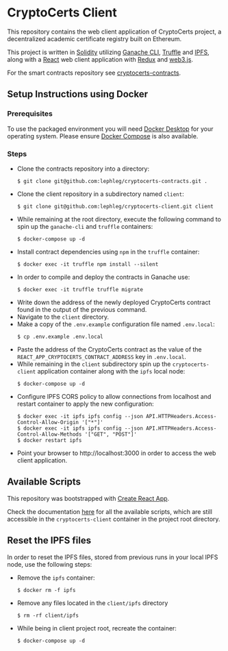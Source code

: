 # CryptoCerts Client

This repository contains the web client application of CryptoCerts project, a decentralized academic certificate registry built on Ethereum. 

This project is written in [Solidity](https://docs.soliditylang.org/) utilizing [Ganache CLI](https://docs.nethereum.com/en/latest/ethereum-and-clients/ganache-cli/), [Truffle](https://www.trufflesuite.com/truffle) and [IPFS](https://ipfs.io/), along with a [React](https://reactjs.org/) web client application with [Redux](https://redux.js.org/) and [web3.js](https://github.com/ethereum/web3.js/).

For the smart contracts repository see [cryptocerts-contracts](https://github.com/lephleg/cryptocerts-contracts).

## Setup Instructions using Docker

### Prerequisites

To use the packaged environment you will need [Docker Desktop](https://www.docker.com/products/docker-desktop) for your operating system. Please ensure [Docker Compose](https://docs.docker.com/compose/install/) is also available.

### Steps
* Clone the contracts repository into a directory:
    ```
    $ git clone git@github.com:lephleg/cryptocerts-contracts.git .
    ```
* Clone the client repository in a subdirectory named `client`:
    ```
    $ git clone git@github.com:lephleg/cryptocerts-client.git client
    ```
* While remaining at the root directory, execute the following command to spin up the `ganache-cli` and `truffle` containers:
    ```
    $ docker-compose up -d
    ```
* Install contract dependencies using `npm` in the `truffle` container: 
    ```
    $ docker exec -it truffle npm install --silent
    ```
* In order to compile and deploy the contracts in Ganache use:
    ```
    $ docker exec -it truffle truffle migrate
    ```
* Write down the address of the newly deployed CryptoCerts contract found in the output of the previous command.
* Navigate to the `client` directory.
* Make a copy of the `.env.example` configuration file named `.env.local`:
    ```
    $ cp .env.example .env.local
    ```
* Paste the address of the CryptoCerts contract as the value of the `REACT_APP_CRYPTOCERTS_CONTRACT_ADDRESS` key in `.env.local`.
* While remaining in the `client` subdirectory spin up the `cryptocerts-client` application container along with the `ipfs` local node:
    ```
    $ docker-compose up -d
    ```
* Configure IPFS CORS policy to allow connections from localhost and restart container to apply the new configuration:
    ```
    $ docker exec -it ipfs ipfs config --json API.HTTPHeaders.Access-Control-Allow-Origin '["*"]'
    $ docker exec -it ipfs ipfs config --json API.HTTPHeaders.Access-Control-Allow-Methods '["GET", "POST"]'
    $ docker restart ipfs
    ```
* Point your browser to http://localhost:3000 in order to access the web client application.

## Available Scripts

This repository was bootstrapped with [Create React App](https://github.com/facebook/create-react-app). 

Check the documentation [here](https://github.com/lephleg/cryptocerts-client#available-scripts) for all the available scripts, which are still accessible in the `cryptocerts-client` container in the project root directory.

## Reset the IPFS files

In order to reset the IPFS files, stored from previous runs in your local IPFS node, use the following steps:

* Remove the `ipfs` container:
    ```
    $ docker rm -f ipfs
    ```
* Remove any files located in the `client/ipfs` directory
    ```
    $ rm -rf client/ipfs
    ```
* While being in client project root, recreate the container:
    ```
    $ docker-compose up -d
    ```

